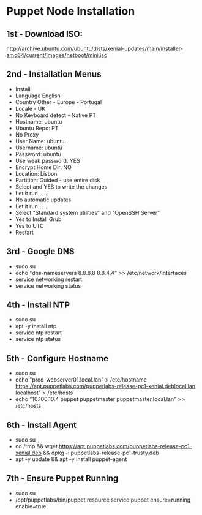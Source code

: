 # Puppet Node Installation

## 1st - Download ISO:
http://archive.ubuntu.com/ubuntu/dists/xenial-updates/main/installer-amd64/current/images/netboot/mini.iso

## 2nd - Installation Menus
 - Install
 - Language English
 - Country Other - Europe - Portugal
 - Locale - UK
 - No Keyboard detect - Native PT
 - Hostname: ubuntu
 - Ubuntu Repo: PT
 - No Proxy
 - User Name: ubuntu
 - Username: ubuntu
 - Password: ubuntu
 - Use weak password: YES
 - Encrypt Home Dir: NO
 - Location: Lisbon
 - Partition: Guided - use entire disk
 - Select and YES to write the changes
 - Let it run.......
 - No automatic updates
 - Let it run.......
 - Select "Standard system utilities" and "OpenSSH Server"
 - Yes to Install Grub
 - Yes to UTC
 - Restart
 
## 3rd - Google DNS
- sudo su
- echo "dns-nameservers 8.8.8.8 8.8.4.4" >> /etc/network/interfaces
- service networking restart
- service networking status

## 4th - Install NTP
- sudo su
- apt -y install ntp
- service ntp restart
- service ntp status

## 5th - Configure Hostname
- sudo su
- echo "prod-webserver01.local.lan" > /etc/hostname https://apt.puppetlabs.com/puppetlabs-release-pc1-xenial.deblocal.lan localhost" > /etc/hosts
- echo "10.100.10.4      puppet puppetmaster puppetmaster.local.lan" >> /etc/hosts


## 6th - Install Agent
- sudo su
- cd /tmp && wget https://apt.puppetlabs.com/puppetlabs-release-pc1-xenial.deb && dpkg -i puppetlabs-release-pc1-trusty.deb
- apt -y update && apt -y install puppet-agent

## 7th - Ensure Puppet Running
- sudo su
- /opt/puppetlabs/bin/puppet resource service puppet ensure=running enable=true

